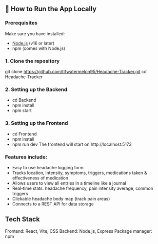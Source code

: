 ## 🚀 How to Run the App Locally

### Prerequisites
Make sure you have installed:
- [Node.js](https://nodejs.org/) (v16 or later)
- npm (comes with Node.js)

### 1. Clone the repository

git clone https://github.com/tifwatermelon95/Headache-Tracker.git
cd Headache-Tracker

### 2. Setting up the Backend
- cd Backend
- npm install
- npm start

### 3. Setting up the Frontend
- cd Frontend
- npm install
- npm run dev
The frontend will start on http://localhost:5173

### Features include:
- Easy to use headache logging form
- Tracks location, intensity, symptoms, triggers, medications taken & effectiveness of medication
- Allows users to view all entries in a timeline like a journal
- Real-time stats: headache frequency, pain intensity average, common triggers
- Clickable headache body map (track pain areas)
- Connects to a REST API for data storage

## Tech Stack
Frontend: React, Vite, CSS
Backend: Node.js, Express
Package manager: npm

